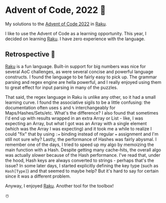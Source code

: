 # Advent of Code, 2022 :christmas_tree:
My solutions to the [Advent of Code 2022] in [Raku].

I like to use the Advent of Code as a learning opportunity. This year, I
decided on learning [Raku]. I have zero experience with the language.

## Retrospective :santa:
[Raku] is a fun language. Built-in support for big numbers was nice for several
AoC challenges, as were several concise and powerful language constructs. I
found the language to be fairly easy to pick up. The grammar parsing and regex
engine are hella powerful, and I really enjoyed using them to great effect for
input parsing in many of the puzzles.

That said, the regex language in Raku is unlike any other, so it had a small
learning curve. I found the associative sigils to be a little confusing: the
documentation often uses `$` and `%` interchangeably for Maps/Hashes/Sets/etc.
What's the difference? I also found that sometimes I'd end up with results
wrapped in an extra Array or List - like, I was expecting an Array, but what I
got was an Array with a single element (which was the Array I was expecting)
and it took me a while to realize I could "fix" that by using `:=` binding
instead of regular `=` assignment and I'm still not sure why? Lastly, the
performance of Hashes was fairly abysmal. I remember one of the days, I tried
to speed up my algo by memoizing the main function with a Hash. Despite getting
many cache-hits, the overall algo was actually _slower_ because of the Hash
performance. I've read that, under the hood, Hash keys are always converted to
strings - perhaps that's the issue? In some later days, I started explicitly
defining the key type (such as `Hash[Type]`) and that seemed to maybe help? But
it's hard to say for certain since it was a different problem.

Anyway, I enjoyed [Raku]. Another tool for the toolbox!

:snowman_with_snow:

[Advent of Code 2022]: https://adventofcode.com/2022
[Raku]: https://raku.org/
